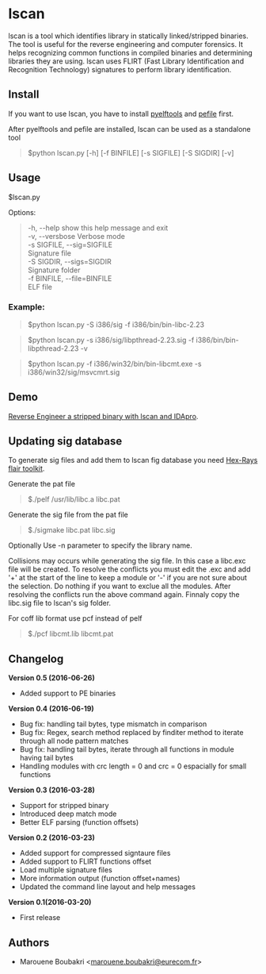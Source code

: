 # lscan
lscan is a tool which identifies library in statically linked/stripped binaries.
The tool is useful for the reverse engineering and computer forensics.
It helps recognizing common functions in compiled binaries and determining libraries they are using.
lscan uses FLIRT (Fast Library Identification and Recognition Technology) signatures to perform library identification.

## Install


If you want to use lscan, you have to install [pyelftools](https://github.com/eliben/pyelftools) and [pefile](https://github.com/erocarrera/pefile) first.

After pyelftools and pefile are installed, lscan can be used as a standalone tool

> $python lscan.py  [-h] [-f BINFILE] [-s SIGFILE] [-S SIGDIR] [-v]


## Usage


$lscan.py 

Options:

>  -h, --help     show this help message and exit  
>  -v, --versbose        Verbose mode  
>  -s SIGFILE, --sig=SIGFILE  
>                        Signature file						
>  -S SIGDIR, --sigs=SIGDIR  
>                        Signature folder						
>  -f BINFILE, --file=BINFILE  
>                        ELF file

### Example:

> $python lscan.py -S i386/sig -f i386/bin/bin-libc-2.23

> $python lscan.py -s i386/sig/libpthread-2.23.sig -f i386/bin/bin-libpthread-2.23 -v

> $python lscan.py -f i386/win32/bin/bin-libcmt.exe -s i386/win32/sig/msvcmrt.sig



## Demo
[Reverse Engineer a stripped binary with lscan and IDApro](https://github.com/maroueneboubakri/lscan/wiki/Reverse-Engineer-a-stripped-binary-with-lscan-and-IDApro). 


## Updating sig database

To generate sig files and add them to lscan fig database you need [Hex-Rays flair toolkit](https://www.hex-rays.com/products/ida/support/ida/flair69.zip). 

Generate the pat file 

> $./pelf /usr/lib/libc.a libc.pat

Generate the sig file from the pat file

> $./sigmake libc.pat libc.sig

Optionally Use -n parameter to specify the library name.

Collisions may occurs while generating the sig file. In this case a libc.exc file will be created. To resolve the conflicts you must edit the .exc and add '+' at the start of the line to keep a module or '-' if you are not sure about the selection. Do nothing if you want to exclue all the modules. After resolving the conflicts run the above command again. Finnaly copy the libc.sig file to lscan's sig folder.

For coff lib format use pcf instead of pelf

> $./pcf libcmt.lib libcmt.pat

## Changelog

**Version 0.5 (2016-06-26)**
- Added support to PE binaries


**Version 0.4 (2016-06-19)**
- Bug fix: handling tail bytes, type mismatch in comparison
- Bug fix: Regex, search method replaced by finditer method to iterate through all node pattern matches
- Bug fix: handling tail bytes, iterate through all functions in module having tail bytes
- Handling modules with crc length = 0 and crc = 0 espacially for small functions


**Version 0.3 (2016-03-28)**
- Support for stripped binary
- Introduced deep match mode
- Better ELF parsing (function offsets)



**Version 0.2 (2016-03-23)**
- Added support for compressed signtaure files
- Added support to FLIRT functions offset
- Load multiple signature files
- More information output (function offset+names)
- Updated the command line layout and help messages

**Version 0.1(2016-03-20)**
- First release


## Authors
- Marouene Boubakri <[marouene.boubakri@eurecom.fr](mailto:marouene.boubakri@eurecom.fr)>
